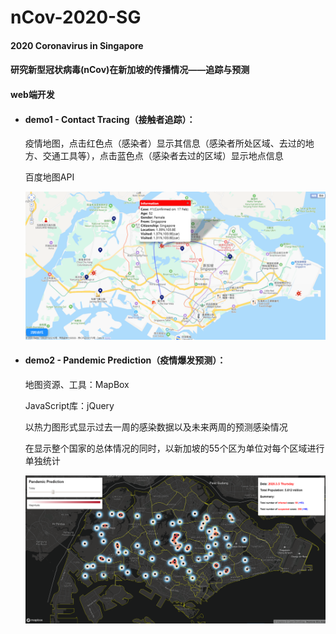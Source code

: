 # nCov-2020-SG
#### 2020 Coronavirus in Singapore 

#### 研究新型冠状病毒(nCov)在新加坡的传播情况——追踪与预测

#### web端开发

- #### demo1 - Contact Tracing（接触者追踪）：

  疫情地图，点击红色点（感染者）显示其信息（感染者所处区域、去过的地方、交通工具等），点击蓝色点（感染者去过的区域）显示地点信息

  百度地图API

  ![](https://github.com/RainFZY/nCov-2020-SG/blob/master/images/demo1.png)

- #### demo2 - Pandemic Prediction（疫情爆发预测）：

  地图资源、工具：MapBox

  JavaScript库：jQuery

  以热力图形式显示过去一周的感染数据以及未来两周的预测感染情况
  
  在显示整个国家的总体情况的同时，以新加坡的55个区为单位对每个区域进行单独统计
  
  ![](https://github.com/RainFZY/nCov-2020-SG/blob/master/images/demo2.png)